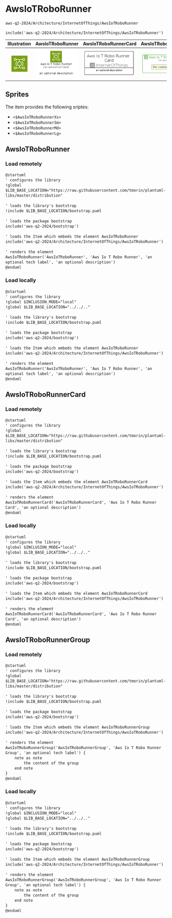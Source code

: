 # AwsIoTRoboRunner


```text
aws-q2-2024/Architecture/InternetOfThings/AwsIoTRoboRunner
```

```text
include('aws-q2-2024/Architecture/InternetOfThings/AwsIoTRoboRunner')
```



| Illustration | AwsIoTRoboRunner | AwsIoTRoboRunnerCard | AwsIoTRoboRunnerGroup |
| :---: | :---: | :---: | :---: |
| ![illustration for Illustration](../../../aws-q2-2024/Architecture/InternetOfThings/AwsIoTRoboRunner.png) | ![illustration for AwsIoTRoboRunner](../../../aws-q2-2024/Architecture/InternetOfThings/AwsIoTRoboRunner.Local.png) | ![illustration for AwsIoTRoboRunnerCard](../../../aws-q2-2024/Architecture/InternetOfThings/AwsIoTRoboRunnerCard.Local.png) | ![illustration for AwsIoTRoboRunnerGroup](../../../aws-q2-2024/Architecture/InternetOfThings/AwsIoTRoboRunnerGroup.Local.png) |



## Sprites
The item provides the following sriptes:

- `<$AwsIoTRoboRunnerXs>`
- `<$AwsIoTRoboRunnerSm>`
- `<$AwsIoTRoboRunnerMd>`
- `<$AwsIoTRoboRunnerLg>`





## AwsIoTRoboRunner

### Load remotely
```plantuml
@startuml
' configures the library
!global $LIB_BASE_LOCATION="https://raw.githubusercontent.com/tmorin/plantuml-libs/master/distribution"

' loads the library's bootstrap
!include $LIB_BASE_LOCATION/bootstrap.puml

' loads the package bootstrap
include('aws-q2-2024/bootstrap')

' loads the Item which embeds the element AwsIoTRoboRunner
include('aws-q2-2024/Architecture/InternetOfThings/AwsIoTRoboRunner')

' renders the element
AwsIoTRoboRunner('AwsIoTRoboRunner', 'Aws Io T Robo Runner', 'an optional tech label', 'an optional description')
@enduml
```

### Load locally
```plantuml
@startuml
' configures the library
!global $INCLUSION_MODE="local"
!global $LIB_BASE_LOCATION="../../.."

' loads the library's bootstrap
!include $LIB_BASE_LOCATION/bootstrap.puml

' loads the package bootstrap
include('aws-q2-2024/bootstrap')

' loads the Item which embeds the element AwsIoTRoboRunner
include('aws-q2-2024/Architecture/InternetOfThings/AwsIoTRoboRunner')

' renders the element
AwsIoTRoboRunner('AwsIoTRoboRunner', 'Aws Io T Robo Runner', 'an optional tech label', 'an optional description')
@enduml
```

## AwsIoTRoboRunnerCard

### Load remotely
```plantuml
@startuml
' configures the library
!global $LIB_BASE_LOCATION="https://raw.githubusercontent.com/tmorin/plantuml-libs/master/distribution"

' loads the library's bootstrap
!include $LIB_BASE_LOCATION/bootstrap.puml

' loads the package bootstrap
include('aws-q2-2024/bootstrap')

' loads the Item which embeds the element AwsIoTRoboRunnerCard
include('aws-q2-2024/Architecture/InternetOfThings/AwsIoTRoboRunner')

' renders the element
AwsIoTRoboRunnerCard('AwsIoTRoboRunnerCard', 'Aws Io T Robo Runner Card', 'an optional description')
@enduml
```

### Load locally
```plantuml
@startuml
' configures the library
!global $INCLUSION_MODE="local"
!global $LIB_BASE_LOCATION="../../.."

' loads the library's bootstrap
!include $LIB_BASE_LOCATION/bootstrap.puml

' loads the package bootstrap
include('aws-q2-2024/bootstrap')

' loads the Item which embeds the element AwsIoTRoboRunnerCard
include('aws-q2-2024/Architecture/InternetOfThings/AwsIoTRoboRunner')

' renders the element
AwsIoTRoboRunnerCard('AwsIoTRoboRunnerCard', 'Aws Io T Robo Runner Card', 'an optional description')
@enduml
```

## AwsIoTRoboRunnerGroup

### Load remotely
```plantuml
@startuml
' configures the library
!global $LIB_BASE_LOCATION="https://raw.githubusercontent.com/tmorin/plantuml-libs/master/distribution"

' loads the library's bootstrap
!include $LIB_BASE_LOCATION/bootstrap.puml

' loads the package bootstrap
include('aws-q2-2024/bootstrap')

' loads the Item which embeds the element AwsIoTRoboRunnerGroup
include('aws-q2-2024/Architecture/InternetOfThings/AwsIoTRoboRunner')

' renders the element
AwsIoTRoboRunnerGroup('AwsIoTRoboRunnerGroup', 'Aws Io T Robo Runner Group', 'an optional tech label') {
    note as note
        the content of the group
    end note
}
@enduml
```

### Load locally
```plantuml
@startuml
' configures the library
!global $INCLUSION_MODE="local"
!global $LIB_BASE_LOCATION="../../.."

' loads the library's bootstrap
!include $LIB_BASE_LOCATION/bootstrap.puml

' loads the package bootstrap
include('aws-q2-2024/bootstrap')

' loads the Item which embeds the element AwsIoTRoboRunnerGroup
include('aws-q2-2024/Architecture/InternetOfThings/AwsIoTRoboRunner')

' renders the element
AwsIoTRoboRunnerGroup('AwsIoTRoboRunnerGroup', 'Aws Io T Robo Runner Group', 'an optional tech label') {
    note as note
        the content of the group
    end note
}
@enduml
```

